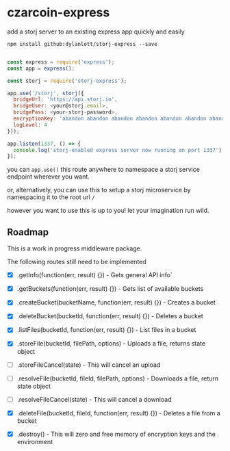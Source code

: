 czarcoin-express
=============

add a storj server to an existing express app quickly and easily 

`npm install github:dylanlott/storj-express --save`

```js

const express = require('express');
const app = express(); 

const storj = require('storj-express');

app.use('/storj', storj({
  bridgeUrl: 'https://api.storj.io',
  bridgeUser: <your@storj.email>,
  bridgePass: <your-storj-password>,
  encryptionKey: 'abandon abandon abandon abandon abandon abandon abandon abandon abandon abandon abandon about',
  logLevel: 4
}));

app.listen(1337, () => {
  console.log('storj-enabled express server now running on port 1337');
});

```

you can `app.use()` this route anywhere to namespace a storj service endpoint wherever you want. 

or, alternatively, you can use this to setup a storj microservice by namespacing it to the root url `/`

however you want to use this is up to you! let your imagination run wild. 

## Roadmap 

This is a work in progress middleware package. 

The following routes still need to be implemented 

- [x] .getInfo(function(err, result) {}) - Gets general API info`

- [x] .getBuckets(function(err, result) {}) - Gets list of available buckets

- [x] .createBucket(bucketName, function(err, result) {}) - Creates a bucket

- [x] .deleteBucket(bucketId, function(err, result) {}) - Deletes a bucket

- [x] .listFiles(bucketId, function(err, result) {}) - List files in a bucket

- [x] .storeFile(bucketId, filePath, options) - Uploads a file, returns state object

- [ ]  .storeFileCancel(state) - This will cancel an upload

- [ ] .resolveFile(bucketId, fileId, filePath, options) - Downloads a file, return state object

- [ ] .resolveFileCancel(state) - This will cancel a download

- [x] .deleteFile(bucketId, fileId, function(err, result) {}) - Deletes a file from a bucket

- [x] .destroy() - This will zero and free memory of encryption keys and the environment




